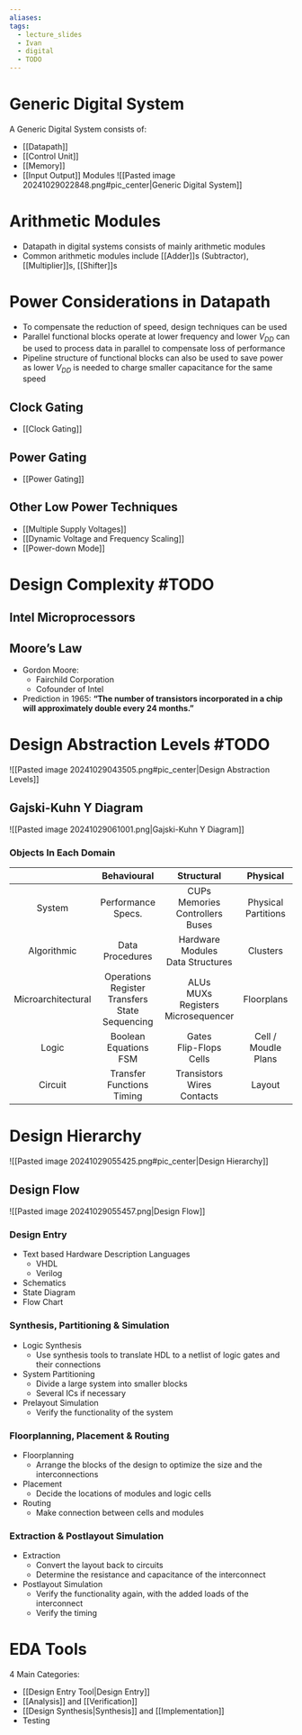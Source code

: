 ```yaml
---
aliases: 
tags:
  - lecture_slides
  - Ivan
  - digital
  - TODO
---
```

# Generic Digital System

A Generic Digital System consists of:
- [[Datapath]]
- [[Control Unit]]
- [[Memory]]
- [[Input Output]] Modules
![[Pasted image 20241029022848.png#pic_center|Generic Digital System]]

# Arithmetic Modules

- Datapath in digital systems consists of mainly arithmetic modules
- Common arithmetic modules include [[Adder]]s (Subtractor), [[Multiplier]]s, [[Shifter]]s

# Power Considerations in Datapath

- To compensate the reduction of speed, design techniques can be used
- Parallel functional blocks operate at lower frequency and lower $V_{DD}$ can be used to process data in parallel to compensate loss of performance
- Pipeline structure of functional blocks can also be used to save power as lower $V_{DD}$ is needed to charge smaller capacitance for the same speed

## Clock Gating

- [[Clock Gating]]

## Power Gating

- [[Power Gating]]

## Other Low Power Techniques

- [[Multiple Supply Voltages]]
- [[Dynamic Voltage and Frequency Scaling]]
- [[Power-down Mode]]

# Design Complexity #TODO 

## Intel Microprocessors

## Moore’s Law

- Gordon Moore:
	- Fairchild Corporation
	- Cofounder of Intel
- Prediction in 1965: **“The number of transistors incorporated in a chip will approximately double every 24 months.”**

# Design Abstraction Levels #TODO 

![[Pasted image 20241029043505.png#pic_center|Design Abstraction Levels]]

## Gajski-Kuhn Y Diagram

![[Pasted image 20241029061001.png|Gajski-Kuhn Y Diagram]]

 ### Objects In Each Domain

|                    |                     Behavioural                      |                 Structural                  |        Physical        |
| :----------------: | :--------------------------------------------------: | :-----------------------------------------: | :--------------------: |
|       System       |                  Performance Specs.                  |  CUPs<br>Memories<br>Controllers<br>Buses   |  Physical Partitions   |
|    Algorithmic     |                   Data Procedures                    |     Hardware Modules<br>Data Structures     |        Clusters        |
| Microarchitectural | Operations<br>Register Transfers<br>State Sequencing | ALUs<br>MUXs<br>Registers<br>Microsequencer |       Floorplans       |
|       Logic        |               Boolean Equations<br>FSM               |        Gates<br>Flip-Flops<br>Cells         | Cell /<br>Moudle Plans |
|      Circuit       |             Transfer Functions<br>Timing             |      Transistors<br>Wires<br>Contacts       |         Layout         |

# Design Hierarchy

![[Pasted image 20241029055425.png#pic_center|Design Hierarchy]]

## Design Flow

![[Pasted image 20241029055457.png|Design Flow]]

### Design Entry

- Text based Hardware Description Languages
	- VHDL
	- Verilog
- Schematics
- State Diagram
- Flow Chart

### Synthesis, Partitioning & Simulation

- Logic Synthesis
	- Use synthesis tools to translate HDL to a netlist of logic gates and their connections
- System Partitioning
	- Divide a large system into smaller blocks
	- Several ICs if necessary
- Prelayout Simulation
	- Verify the functionality of the system

### Floorplanning, Placement & Routing

- Floorplanning
	- Arrange the blocks of the design to optimize the size and the interconnections
- Placement
	- Decide the locations of modules and logic cells
- Routing
	- Make connection between cells and modules

### Extraction & Postlayout Simulation

- Extraction
	- Convert the layout back to circuits
	- Determine the resistance and capacitance of the interconnect
- Postlayout Simulation
	- Verify the functionality again, with the added loads of the interconnect
	- Verify the timing

# EDA Tools

4 Main Categories:
- [[Design Entry Tool|Design Entry]]
- [[Analysis]] and [[Verification]]
- [[Design Synthesis|Synthesis]] and [[Implementation]]
- Testing
